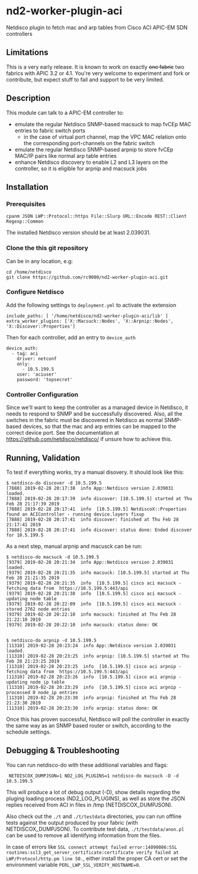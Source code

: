 # nd2-worker-plugin-aci

Netdisco plugin to fetch mac and arp tables from Cisco ACI APIC-EM SDN controllers

## Limitations

This is a very early release. It is known to work on exactly ~~one fabric~~ two fabrics with APIC 3.2 or 4.1. You're very welcome to experiment and fork or contribute, but expect stuff to fail and support to be very limited.

## Description

This module can talk to a APIC-EM controller to:

* emulate the regular Netdisco SNMP-based macsuck to map fvCEp MAC entries to fabric switch ports
  * in the case of virtual port channel, map the VPC MAC relation onto the corresponding port-channels on the fabric switch
* emulate the regular Netdisco SNMP-based arpnip to store fvCEp MAC/IP pairs like normal arp table entries  
* enhance Netdisco discovery to enable L2 and L3 layers on the controller, so it is eligible for arpnip and macsuck jobs

## Installation

### Prerequisites

    cpanm JSON LWP::Protocol::https File::Slurp URL::Encode REST::Client Regexp::Common

The installed Netdisco version should be at least 2.039031.

### Clone the this git repository

Can be in any location, e.g: 

    cd /home/netdisco 
    git clone https://github.com/rc9000/nd2-worker-plugin-aci.git

### Configure Netdisco

Add the following settings to `deployment.yml` to activate the extension

    include_paths: [ '/home/netdisco/nd2-worker-plugin-aci/lib' ]
    extra_worker_plugins: ['X::Macsuck::Nodes', 'X::Arpnip::Nodes', 'X::Discover::Properties']

Then for each controller, add an entry to `device_auth` 

    device_auth:
      - tag: aci
        driver: netconf
        only:
          - 10.5.199.5 
        user: 'aciuser'
        password: 'topsecret'



### Controller Configuration

Since we'll want to keep the controller as a managed device in Netdisco, it needs to respond to SNMP and be successfully discovered. Also, all the switches in the fabric must be discovered in Netdisco as normal SNMP-based devices, so that the mac and arp entries can be mapped to the correct device port. See the documentation at https://github.com/netdisco/netdisco/ if unsure how to achieve this. 

## Running, Validation 

To test if everything works, try a manual disovery. It should look like this:

    $ netdisco-do discover -d 10.5.199.5
    [7888] 2019-02-28 20:17:38  info App::Netdisco version 2.039031 loaded.
    [7888] 2019-02-28 20:17:39  info discover: [10.5.199.5] started at Thu Feb 28 21:17:39 2019
    [7888] 2019-02-28 20:17:41  info  [10.5.199.5] NetdiscoX::Properties found an ACIController - running device.layers fixup
    [7888] 2019-02-28 20:17:41  info discover: finished at Thu Feb 28 21:17:41 2019
    [7888] 2019-02-28 20:17:41  info discover: status done: Ended discover for 10.5.199.5

As a next step, manual arpnip and macusck can be run:

    $ netdisco-do macsuck -d 10.5.199.5
    [9379] 2019-02-28 20:21:34  info App::Netdisco version 2.039031 loaded.
    [9379] 2019-02-28 20:21:35  info macsuck: [10.5.199.5] started at Thu Feb 28 21:21:35 2019
    [9379] 2019-02-28 20:21:35  info  [10.5.199.5] cisco aci macsuck - fetching data from  https://10.5.199.5:443/api
    [9379] 2019-02-28 20:21:38  info  [10.5.199.5] cisco aci macsuck - updating node table
    [9379] 2019-02-28 20:22:09  info  [10.5.199.5] cisco aci macsuck - stored 2762 node entries
    [9379] 2019-02-28 20:22:10  info macsuck: finished at Thu Feb 28 21:22:10 2019
    [9379] 2019-02-28 20:22:10  info macsuck: status done: OK


    $ netdisco-do arpnip -d 10.5.199.5
    [11310] 2019-02-28 20:23:24  info App::Netdisco version 2.039031 loaded.
    [11310] 2019-02-28 20:23:25  info arpnip: [10.5.199.5] started at Thu Feb 28 21:23:25 2019
    [11310] 2019-02-28 20:23:25  info  [10.5.199.5] cisco aci arpnip - fetching data from  https://10.5.199.5:443/api
    [11310] 2019-02-28 20:23:26  info  [10.5.199.5] cisco aci arpnip - updating node_ip table
    [11310] 2019-02-28 20:23:29  info  [10.5.199.5] cisco aci arpnip - processed 0 node_ip entries
    [11310] 2019-02-28 20:23:30  info arpnip: finished at Thu Feb 28 21:23:30 2019
    [11310] 2019-02-28 20:23:30  info arpnip: status done: OK

Once this has proven successful, Netdisco will poll the controller in exactly the same way as an SNMP based router or switch, according to the schedule settings.  

## Debugging & Troubleshooting

You can run netdisco-do with these additional variables and flags:

     NETDISCOX_DUMPJSON=1 ND2_LOG_PLUGINS=1 netdisco-do macsuck -D -d 10.5.199.5 

This will produce a lot of debug output (-D), show details regarding the pluging loading process (ND2\_LOG\_PLUGINS), as well as store the JSON replies received from ACI in files in /tmp (NETDISCOX\_DUMPJSON).

Also check out the `./t` and  `./t/testdata` directories, you can run offline tests against the output produced by your fabric (with NETDISCOX\_DUMPJSON). To contribute test data, `./t/testdata/anon.pl` can be used to remove all identifying information from the files.

In case of errors like `SSL connect attempt failed error:14090086:SSL routines:ssl3_get_server_certificate:certificate verify failed at LWP/Protocol/http.pm line 50.`, either install the proper CA cert or set the environment variable `PERL_LWP_SSL_VERIFY_HOSTNAME=0`.




